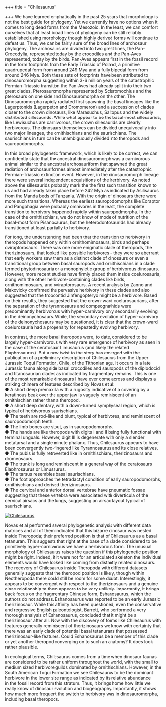 +++
title = "Chilesaurus"

+++
We have learned emphatically in the past 25 years that morphology is not
the best guide for phylogeny. Yet we currently have no options when it
comes to long dead forms from the Mesozoic. In the least, we can comfort
ourselves that at least broad lines of phylogeny can be still reliably
established using morphology though highly derived forms will continue
to defeat us. Thus, we can be fairly sure of the broad lines of
archosaur phylogeny. The archosaurs are divided into two great lines,
the Pan-Crocodylia, represented today by the crocodiles and the Pan-Aves
represented, today by the birds. Pan-Aves appears first in the fossil
record in the form footprints from the Early Triassic of Poland, a
primitive quadrupedal form from around 249 Mya and a fully bipedal form
from around 246 Mya. Both these sets of footprints have been attributed
to dinosauromorpha suggesting within 3-6 million years of the
catastrophic Permian-Triassic transition the Pan-Aves had already split
into their two great clades, Pterosauromorpha represented by
Scleromochlus and the pterosaurs on one side and Dinosauromorpha on the
other. The Dinosauromorpha rapidly radiated first spawning the basal
lineages like the Lagerptonids (Lagerpeton and Dromomeron) and a
succession of clades closer to the crown dinosaurs, like Marasuchus,
Saltopus and the widely distributed sillesaurids. While what appear to
be the basal-most sillesaurids, like Lewisuchus are carnivorous, the
crown sillesaurids are clearly herbivorous. The dinosaurs themselves can
be divided unequivocally into two major lineages, the ornithischians and
the saurischians. The saurischians in turn can be unambiguously divided
into theropods and sauropodomorphs.

In this broad phylogenetic framework, which is likely to be correct, we
can confidently state that the ancestral dinosauromorph was a
carnivorous animal similar to the ancestral archosauriform that spawned
the great radiation of archosauriformes almost immediately after the
catastrophic Permian-Triassic extinction event. However, in the
dinosauromorph lineage there were several independent acquisitions of
the herbivory. As noted above the sillesaurids probably mark the the
first such transition known to us and had already taken place before 242
Mya as indicated by Asilisaurus from the Manda beds of Tanzania. With
the origin of dinosaurs there were more such transitions. Whereas the
earliest sauropodomorphs like Eoraptor and Pangphagia were probably
omnivores in the least, the complete transition to herbivory happened
rapidly within sauropodmorpha. In the case of the ornithischians, we do
not know of mode of nutrition of the basal-most form Pisanosaurus, but
the heterodontosaurids had already transitioned at least partially to
herbivory.

For long, the understanding had been that the transition to herbivory in
theropods happened only within ornithomimosaurs, birds and perhaps
oviraptorosaurs. There was one more enigmatic clade of theropods, the
therizinosaurs, that looked like possible herbivores – they were so
aberrant that early workers saw them as a distinct clade of dinosaurs or
even a transitional group between basal sauropods and ornithischians in
a clade termed phytodinosauria or a monophyletic group of herbivorous
dinosaurs. However, more recent studies have firmly placed them inside
coelurosauria, along with the other herbivore-containing clades like
birds, ornithomimosaurs, and oviraptorosaurs. A recent analysis by Zanno
and Makovicky confirmed the pervasive herbivory in these clades and also
suggested that the troodontid Jinfengopteryx might be a herbivore. Based
on their results, they suggested that the crown-ward coelurosaurians,
after the separation of the tyrannosaurs and compsognathids were
predominantly herbivorous with hyper-carnivory only secondarily evolving
in the deinonychosaurs. While, the secondary evolution of
hyper-carnivory of the deinonychosaurs may be questioned, it is clear
that the crown-ward coelurosauria had a propensity for repeatedly
evolving herbivory.

In contrast, the more basal theropods were, to date, considered to be
largely hyper-carnivorous with very rare emergence of herbivory as seen
in the case of the ceratosaur Limusaurus (and likely the related
Elaphrosaurus). But a new twist to the story has emerged with the
publication of a preliminary description of Chilesaurus from the Upper
Jurassic Toqui Formation, Chile, of the Tithonian age. It occurs in a
late Jurassic fauna along side basal crocodiles and sauropods of the
diplodocid and titanosaurian clades as indicated by fragmentary remains.
This is one of the most remarkable dinosaurs I have ever come across and
displays a striking chimera of features described by Novas et al:  
● A short deep premaxilla with a rugosity indicative of a covering by a
keratinous beak over the upper jaw is vaguely reminiscent of an
ornithischian rather than a theropod.  
● A short deep dentary, with a down-turned symphyseal region, which is
typical of herbivorous saurischians.  
● The teeth are rod-like and blunt, typical of herbivores, and
reminiscent of sauropodomorph teeth.  
● The limb bones are stout, as in sauropodomorphs.  
● The hands are like theropods with digits I and II being fully
functional with terminal unguals. However, digit III is degenerate with
only a slender metatarsal and a single minute phalanx. Thus, Chilesaurus
appears to have been convergently two-fingered like Tyrannosaurus and
its close relatives.  
● The pubis is fully retroverted like in ornithischians, therizinosaurs
and dromeosaurs.  
● The trunk is long and reminiscent in a general way of the ceratosaurs
Elaphrosaurus or Limusaurus.  
● The tarsus resembles basal saurischians.  
● The foot approaches the tetradactyl condition of early
sauropodomorphs, ornithischians and derived therizinosaurs.  
● The cervical and anterior dorsal vertebrae have pneumatic fossae
suggesting that these vertebra were associated with diverticula of the
cervical airsacs and the lungs, suggesting an airsac layout typical of
saurischians.

[![Chilesaurus](https://manasataramgini.files.wordpress.com/2015/04/chilesaurus.jpg?w=453&h=709)](https://manasataramgini.files.wordpress.com/2015/04/chilesaurus.jpg)

Novas et al performed several phylogenetic analysis with different data
matrices and all of them indicated that this bizarre dinosaur was nested
inside Theropoda; their preferred position is that of Chilesaurus as a
basal tetanuran. This suggests that right at the base of a clade
considered to be primitively hyper-carnivorous we have a herbivorous
form. The unusual morphology of Chilesaurus raises the question if this
phylogenetic position might be right. Indeed, if it were not for an
articulated skeleton the individual elements would have looked like
coming from distantly related dinosaurs. The recovery of Chilesaurus
inside Theropoda with different datasets generally suggests that the
theropod position is likely, though within Neotheropoda there could
still be room for some doubt. Interestingly, it appears to be convergent
with respect to the therizinosaurs and a genuine close relationship to
them appears to be very unlikely. Importantly, it brings back focus on
the fragmentary Chinese form, Eshanosaurus, which the authors do not
address. Eshanosaurus was reported to be an early Jurassic
therizinosaur. While this affinity has been questioned, even the
conservative and regressive English paleontologist, Barrett, who
performed a very thorough analysis of Eshanosaurus, concluded that it
might be a therizinosaur after all. Now with the discovery of forms like
Chilesaurus with features generally reminiscent of therizinosaurs we
know with certainty that there was an early clade of potential basal
tetanurans that possessed therizinosaur-like features. Could
Eshanosaurus be a member of this clade or yet another theropod
converging on to such an anatomy? It does look rather plausible.

In ecological terms, Chilesaurus comes from a time when dinosaur faunas
are considered to be rather uniform throughout the world, with the small
to medium sized herbivore guilds dominated by ornithischians. However,
in the South American Toqui Formation we see Chilesaurus to be the
dominant herbivore in the lower size range as indicated by its relative
abundance in the fossil record from this stratum. Thus, it brings home
how little we really know of dinosaur evolution and biogeography.
Importantly, it shows how much more frequent the switch to herbivory was
in dinosauromorpha, including basal theropods.
